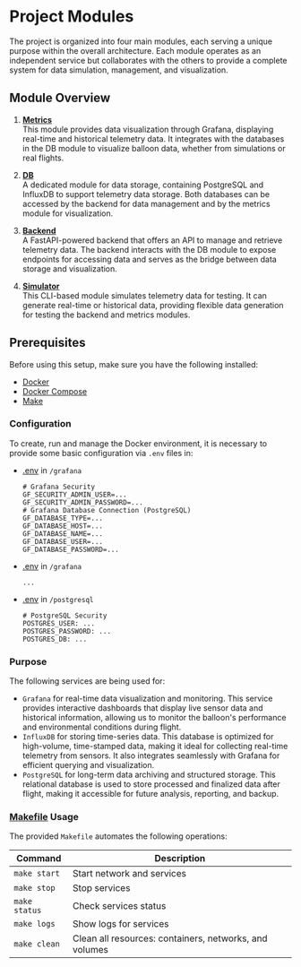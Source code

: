 # Project Modules

The project is organized into four main modules, each serving a unique purpose within the overall architecture.
Each module operates as an independent service but collaborates with the others to provide a complete system for data simulation, management, and visualization.

## Module Overview

1. **[Metrics](./metrics/README.md)**  
   This module provides data visualization through Grafana, displaying real-time and historical telemetry data.
   It integrates with the databases in the DB module to visualize balloon data, whether from simulations or real flights.

2. **[DB](./db/README.md)**  
   A dedicated module for data storage, containing PostgreSQL and InfluxDB to support telemetry data storage.
   Both databases can be accessed by the backend for data management and by the metrics module for visualization.

3. **[Backend](./backend/README.md)**  
   A FastAPI-powered backend that offers an API to manage and retrieve telemetry data.
   The backend interacts with the DB module to expose endpoints for accessing data and serves as the bridge between data storage and visualization.

4. **[Simulator](./simulator/README.md)**  
   This CLI-based module simulates telemetry data for testing.
   It can generate real-time or historical data, providing flexible data generation for testing the backend and metrics modules.

## Prerequisites

Before using this setup, make sure you have the following installed:

* [Docker](https://www.docker.com/)
* [Docker Compose](https://docs.docker.com/compose/)
* [Make](https://makefiletutorial.com/)

### Configuration

To create, run and manage the Docker environment, it is necessary to provide some basic configuration via `.env` files in:

* [.env](./metrics/grafana/.env) in `/grafana`

    ```dotenv
    # Grafana Security
    GF_SECURITY_ADMIN_USER=...
    GF_SECURITY_ADMIN_PASSWORD=...
    # Grafana Database Connection (PostgreSQL)
    GF_DATABASE_TYPE=...
    GF_DATABASE_HOST=...
    GF_DATABASE_NAME=...
    GF_DATABASE_USER=...
    GF_DATABASE_PASSWORD=...
    ```

* [.env](./db/influxdb/.env) in `/grafana`

    ```dotenv
    ...
    ```

* [.env](./db/postgresql/.env) in `/postgresql`

    ```dotenv
    # PostgreSQL Security
    POSTGRES_USER: ...
    POSTGRES_PASSWORD: ...
    POSTGRES_DB: ...
    ```

### Purpose

The following services are being used for:

* `Grafana` for real-time data visualization and monitoring.
            This service provides interactive dashboards that display live sensor data and historical information, allowing us to monitor the balloon's performance and environmental conditions during flight.
* `InfluxDB` for storing time-series data.
             This database is optimized for high-volume, time-stamped data, making it ideal for collecting real-time telemetry from sensors.
             It also integrates seamlessly with Grafana for efficient querying and visualization.
* `PostgreSQL` for long-term data archiving and structured storage.
               This relational database is used to store processed and finalized data after flight, making it accessible for future analysis, reporting, and backup.

### [Makefile](../Makefile) Usage

The provided `Makefile` automates the following operations:

| Command       | Description                                            |
|---------------|--------------------------------------------------------|
| `make start`  | Start network and services                             |
| `make stop`   | Stop services                                          |
| `make status` | Check services status                                  |
| `make logs`   | Show logs for services                                 |
| `make clean`  | Clean all resources: containers, networks, and volumes |
